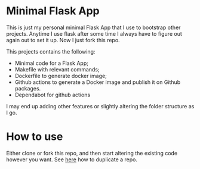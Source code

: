 # Minimal Flask App

This is just my personal minimal Flask App that I use to bootstrap other projects. Anytime I use flask after some time I always have to figure out again out to set it up. Now I just fork this repo. 

This projects contains the following: 

- Minimal code for a Flask App;
- Makefile with relevant commands;
- Dockerfile to generate docker image;
- Github actions to generate a Docker image and publish it on Github packages.
- Dependabot for github actions

I may end up adding other features or slightly altering the folder structure as I go. 

# How to use
Either clone or fork this repo, and then start altering the existing code however you want. See [here](https://docs.github.com/en/repositories/creating-and-managing-repositories/duplicating-a-repository) how to duplicate a repo. 


